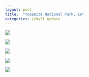 ```yaml
---
layout: post
title:  "Yosemite National Park, CA"
categories: jekyll update
---
```

![][yosemite_1]

![][yosemite_2]

![][yosemite_3]

![][yosemite_4]

![][yosemite_5]

[yosemite_1]: /assets/imgs/yosemite-1.jpg
[yosemite_2]: /assets/imgs/yosemite-2.jpg
[yosemite_3]: /assets/imgs/yosemite-3.jpg
[yosemite_4]: /assets/imgs/yosemite-4.jpg
[yosemite_5]: /assets/imgs/yosemite-5.jpg
